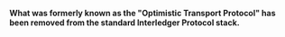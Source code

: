 **What was formerly known as the "Optimistic Transport Protocol" has been removed from the standard Interledger Protocol stack.**

